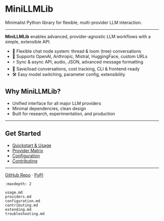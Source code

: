 # MiniLLMLib

Minimalist Python library for flexible, multi-provider LLM interaction.

---

**MiniLLMLib** enables advanced, provider-agnostic LLM workflows with a simple, extensible API. 

- 🧩 Flexible chat node system: thread & loom (tree) conversations
- 🔌 Supports OpenAI, Anthropic, Mistral, HuggingFace, custom URLs
- ⚡ Sync & async API, audio, JSON, advanced message formatting
- 💾 Save/load conversations, cost tracking, CLI & frontend-ready
- 🛠️ Easy model switching, parameter config, extensibility

## Why MiniLLMLib?
- Unified interface for all major LLM providers
- Minimal dependencies, clean design
- Built for research, experimentation, and production

---

## Get Started
- [Quickstart & Usage](usage.md)
- [Provider Matrix](providers.md)
- [Configuration](configuration.md)
- [Contributing](contributing.md)

---

[GitHub Repo](https://github.com/qfeuilla/MiniLLMLib) · [PyPI](https://pypi.org/project/minillmlib/)

```{toctree}
:maxdepth: 2

usage.md
providers.md
configuration.md
contributing.md
extending.md
troubleshooting.md
```
